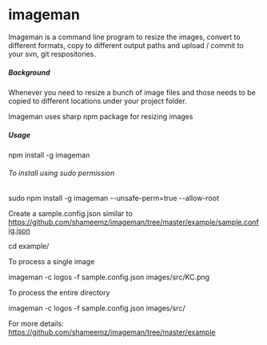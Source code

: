 # imageman

Imageman is a command line program to resize the images, convert to different formats, copy to different output paths and upload / commit to your svn, git respositories.

##### Background
Whenever you need to resize a bunch of image files and those needs to be copied to different locations under your project folder. 

Imageman uses sharp npm package for resizing images

##### Usage
npm install -g imageman
###### To install using sudo permission
sudo npm install -g imageman --unsafe-perm=true --allow-root

Create a sample.config.json similar to https://github.com/shameemz/imageman/tree/master/example/sample.config.json

cd example/

To process a single image

imageman -c logos -f sample.config.json images/src/KC.png 

To process the entire directory

imageman -c logos -f sample.config.json images/src/

For more details: https://github.com/shameemz/imageman/tree/master/example